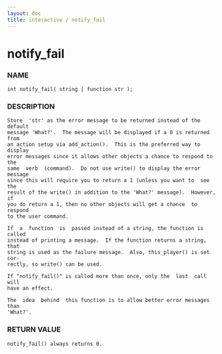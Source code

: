```yaml
---
layout: doc
title: interactive / notify_fail
---
```

# notify_fail

### NAME

    int notify_fail( string | function str );

### DESCRIPTION

    Store  'str' as the error message to be returned instead of the default
    message 'What?'.  The message will be displayed if a 0 is returned from
    an action setup via add_action().  This is the preferred way to display
    error messages since it allows other objects a chance to respond to the
    same  verb  (command).  Do not use write() to display the error message
    since this will require you to return a 1 (unless you want to  see  the
    result of the write() in addition to the 'What?' message).  However, if
    you do return a 1, then no other objects will get a chance  to  respond
    to the user command.

    If  a  function  is  passed instead of a string, the function is called
    instead of printing a message.  If the function returns a string,  that
    string is used as the failure message.  Also, this_player() is set cor‐
    rectly, so write() can be used.

    If "notify_fail()" is called more than once, only the  last  call  will
    have an effect.

    The  idea  behind  this function is to allow better error messages than
    'What?'.

### RETURN VALUE

    notify_fail() always returns 0.

